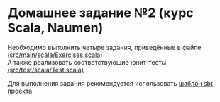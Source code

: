 # Домашнее задание №2 (курс Scala, Naumen)


Необходимо выполнить четыре задания, приведённые в файле <a href='https://github.com/naumen-student/-naumen.scala.course.2024.autumn/tree/master/homeworks/homework_2/src/main/scala'>(src/main/scala/Exercises.scala)</a>
<br>
А также реализовать соответствующие юнит-тесты <a href='https://github.com/naumen-student/-naumen.scala.course.2024.autumn/tree/master/homeworks/homework_2/src/test/scala'>(src/test/scala/Test.scala)</a>


Для выполнения задания рекомендуется использовать <a href='https://github.com/naumen-student/-naumen.scala.course.2024.autumn/tree/master/homeworks/homework_2'>шаблон sbt проекта</a>